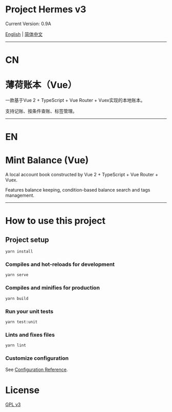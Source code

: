 # Project Hermes v3

Current Version: 0.9A 

[English](#EN) | [简体中文](#CN)

<hr>

# CN

# 薄荷账本（Vue）

一款基于Vue 2 + TypeScript + Vue Router + Vuex实现的本地账本。

支持记账、按条件查账、标签管理。

<hr>

# EN

# Mint Balance (Vue)

A local account book constructed by Vue 2 + TypeScript + Vue Router + Vuex.

Features balance keeping, condition-based balance search and tags management.

<hr>

# How to use this project

## Project setup
```
yarn install
```

### Compiles and hot-reloads for development
```
yarn serve
```

### Compiles and minifies for production
```
yarn build
```

### Run your unit tests
```
yarn test:unit
```

### Lints and fixes files
```
yarn lint
```

### Customize configuration
See [Configuration Reference](https://cli.vuejs.org/config/).

# License
[GPL v3](http://www.gnu.org/licenses/gpl-3.0.html)
